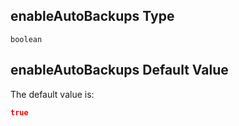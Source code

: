 ## enableAutoBackups Type

`boolean`

## enableAutoBackups Default Value

The default value is:

```json
true
```
